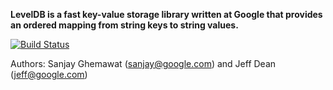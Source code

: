 **LevelDB is a fast key-value storage library written at Google that provides an ordered mapping from string keys to string values.**

[![Build Status](https://travis-ci.org/google/leveldb.svg?branch=master)](https://travis-ci.org/google/leveldb)

Authors: Sanjay Ghemawat (sanjay@google.com) and Jeff Dean (jeff@google.com)

